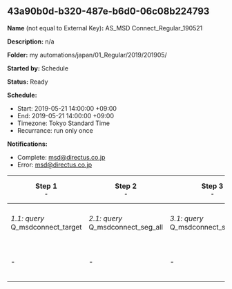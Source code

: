 ## 43a90b0d-b320-487e-b6d0-06c08b224793

**Name** (not equal to External Key)**:** AS_MSD Connect_Regular_190521

**Description:** n/a

**Folder:** my automations/japan/01_Regular/2019/201905/

**Started by:** Schedule

**Status:** Ready

**Schedule:**

* Start: 2019-05-21 14:00:00 +09:00
* End: 2019-05-21 14:00:00 +09:00
* Timezone: Tokyo Standard Time
* Recurrance: run only once

**Notifications:**

* Complete: msd@directus.co.jp
* Error: msd@directus.co.jp

| Step 1<br>_<small>-</small>_ | Step 2<br>_<small>-</small>_ | Step 3<br>_<small>-</small>_ | Step 4<br>_<small>-</small>_ | Step 5<br>_<small>-</small>_ | Step 6<br>_<small>-</small>_ | Step 7<br>_<small>-</small>_ |
| --- | --- | --- | --- | --- | --- | --- |
| _1.1: query_<br>Q_msdconnect_target | _2.1: query_<br>Q_msdconnect_seg_all | _3.1: query_<br>Q_msdconnect_seg_all_ex | _4.1: query_<br>Q_msdconnect_seg_pharma | _5.1: query_<br>Q_msdconnect_seg_doctor | _6.1: wait_<br>04:00 午後 | _7.1: emailSend_<br>MA_MSD Connect_Regular_医師用_190521 |
| - | - | - | - | - | - | _7.2: emailSend_<br>MA_MSD Connect_Regular_薬剤師用_190521 |
